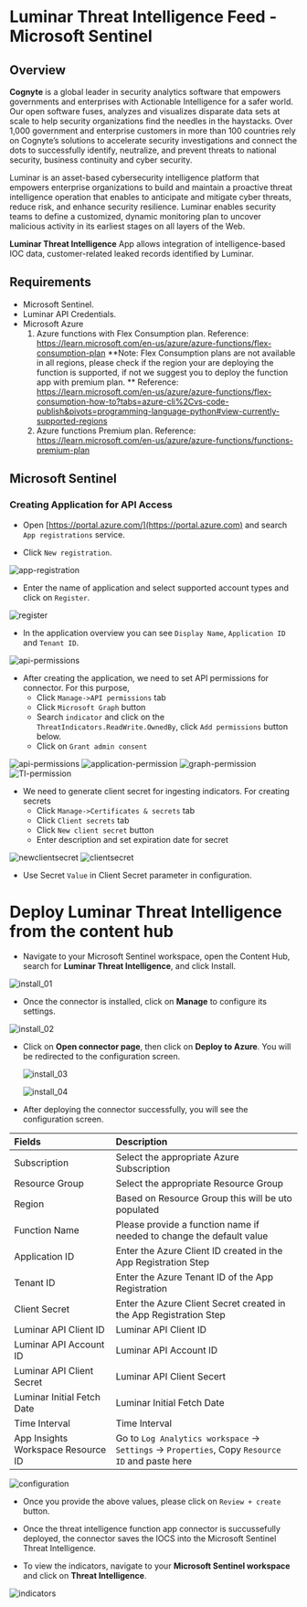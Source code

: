 # Luminar Threat Intelligence Feed - Microsoft Sentinel


## Overview

**Cognyte** is a global leader in security analytics software that empowers governments and enterprises with Actionable Intelligence for a safer world. Our open software fuses, analyzes and visualizes disparate data sets at scale to help security organizations find the needles in the haystacks. Over 1,000 government and enterprise customers in more than 100 countries rely on Cognyte’s solutions to accelerate security investigations and connect the dots to successfully identify, neutralize, and prevent threats to national security, business continuity and cyber security. 

Luminar is an asset-based cybersecurity intelligence platform that empowers enterprise organizations to build and maintain a proactive threat intelligence operation that enables to anticipate and mitigate cyber threats, reduce risk, and enhance security resilience. Luminar enables security teams to define a customized, dynamic monitoring plan to uncover malicious activity in its earliest stages on all layers of the Web. 

**Luminar Threat Intelligence** App allows integration of intelligence-based IOC data, customer-related leaked records identified by Luminar.

## Requirements
- Microsoft Sentinel.
- Luminar API Credentials.
- Microsoft Azure
  1. Azure functions with Flex Consumption plan.
     Reference: https://learn.microsoft.com/en-us/azure/azure-functions/flex-consumption-plan
	 **Note: Flex Consumption plans are not available in all regions, please check if the region your are deploying the function is supported, if not we suggest you to deploy the function app with premium plan. **
	 Reference: https://learn.microsoft.com/en-us/azure/azure-functions/flex-consumption-how-to?tabs=azure-cli%2Cvs-code-publish&pivots=programming-language-python#view-currently-supported-regions
  2. Azure functions Premium plan.
	 Reference: https://learn.microsoft.com/en-us/azure/azure-functions/functions-premium-plan

     
## Microsoft Sentinel

### Creating Application for API Access

- Open [https://portal.azure.com/](https://portal.azure.com) and search `App registrations` service.



- Click `New registration`.
  
![app-registration](Images/app-registration.png)



- Enter the name of application and select supported account types and click on `Register`.
  
![register](Images/register.png)


- In the application overview you can see `Display Name`, `Application ID` and `Tenant ID`.
  
![api-permissions](Images/api-permissions.png)


- After creating the application, we need to set API permissions for connector. For this purpose,
  - Click `Manage->API permissions` tab
  - Click `Microsoft Graph` button
  - Search `indicator` and click on the `ThreatIndicators.ReadWrite.OwnedBy`, click `Add permissions` button below.
  - Click on `Grant admin consent`
    
![api-permissions](Images/api-permissions.png)
![application-permission](Images/application-permission.png)
![graph-permission](Images/graph-permission.png)
![TI-permission](Images/TI-permission.png)
 

- We need to generate client secret for ingesting indicators. For creating secrets
  - Click `Manage->Certificates & secrets` tab
  - Click `Client secrets` tab
  - Click `New client secret` button
  - Enter description and set expiration date for secret
    
![newclientsecret](Images/newclientsecret.png)
![clientsecret](Images/clientsecret.png)

- Use Secret `Value` in Client Secret parameter in configuration.
  

# Deploy Luminar Threat Intelligence from the content hub

- Navigate to your Microsoft Sentinel workspace, open the Content Hub, search for **Luminar Threat Intelligence**, and click Install.

![install_01](Images/install_01.png)

- Once the connector is installed, click on **Manage** to configure its settings.

![install_02](Images/install_02.png)

- Click on **Open connector page**, then click on **Deploy to Azure**. You will be redirected to the configuration screen.

  ![install_03](Images/install_03.png)

  ![install_04](Images/install_04.png)

- After deploying the connector successfully, you will see the configuration screen.
  
|       Fields       |   Description |
|:---------------------|:--------------------
| Subscription		| Select the appropriate Azure Subscription    | 
| Resource Group 	| Select the appropriate Resource Group |
| Region			| Based on Resource Group this will be uto populated |
| Function Name		| Please provide a function name if needed to change the default value|
| Application ID | Enter the Azure Client ID created in the App Registration Step |
| Tenant ID | Enter the Azure Tenant ID of the App Registration |
| Client Secret | Enter the Azure Client Secret created in the App Registration Step |
| Luminar API Client ID   | Luminar API Client ID |
| Luminar API Account ID | Luminar API Account ID |
| Luminar API Client Secret | Luminar API Client Secert |
| Luminar Initial Fetch Date | Luminar Initial Fetch Date |
| Time Interval | Time Interval |
| App Insights Workspace Resource ID | Go to `Log Analytics workspace` -> `Settings` -> `Properties`, Copy `Resource ID` and paste here |

![configuration](Images/configuration.png)

- Once you provide the above values, please click on `Review + create` button.

- Once the threat intelligence function app connector is succussefully deployed, the connector saves the IOCS into the Microsoft Sentinel Threat Intelligence.
- To view the indicators, navigate to your **Microsoft Sentinel workspace** and click on **Threat Intelligence**.

![indicators](Images/indicators.png)
